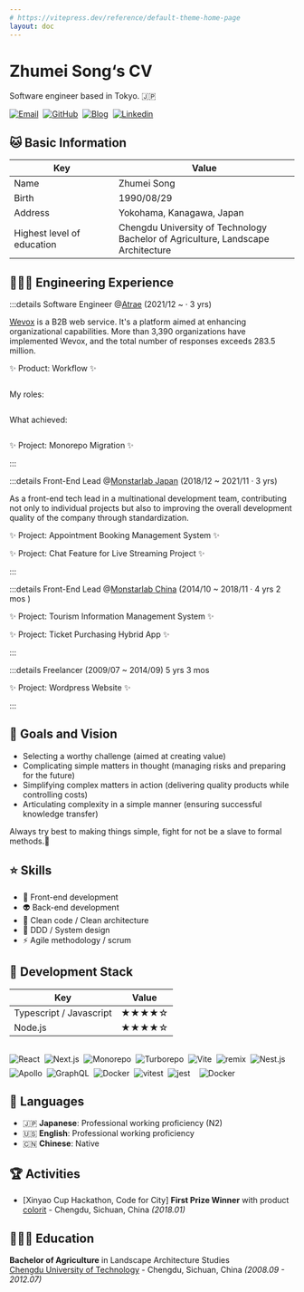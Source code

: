 ```yaml
---
# https://vitepress.dev/reference/default-theme-home-page
layout: doc
---
```


# Zhumei Song‘s CV

Software engineer based in Tokyo. 🇯🇵

<div style=" display:flex; gap: 8px; flex-warp: wrap;">
<a href="mailto:zhumeisongsong@gmail.com" target="_blank"><img alt="Email" src="https://img.shields.io/badge/email-444.svg?&logo=Gmail&logoColor=red&style=for-the-badge" /></a>
<a href="https://github.com/zhumeisongsong" target="_blank"><img alt="GitHub" src="https://img.shields.io/badge/zhumeisongsong-333.svg?&logo=GitHub&logoColor=white&style=for-the-badge" /></a>
<a href="https://zhumeisongsong.github.io/blog" target="_blank"><img alt="Blog" src="https://img.shields.io/badge/Song's%20Blog-6c3485.svg?&style=for-the-badge&logo=Next.js&logoColor=white" /></a>
<a href="https://www.linkedin.com/in/zhumei-song-a9041a1bb" target="_blank"><img alt="Linkedin" src="https://img.shields.io/badge/linkdin-0a66c2.svg?&style=for-the-badge&logo=linkedin&logoColor=white" /></a>
</div>

## 🐱 Basic Information

| Key                        | Value                                                                                  |
| -------------------------- | -------------------------------------------------------------------------------------- |
| Name                       | Zhumei Song                                                                            |
| Birth                      | 1990/08/29                                                                             |
| Address                    | Yokohama, Kanagawa, Japan                                                |
| Highest level of education | Chengdu University of Technology <br/> Bachelor of Agriculture, Landscape Architecture |

## 👩🏼‍💻 Engineering Experience

:::details Software Engineer @[Atrae](https://atrae.co.jp/) (2021/12 ~ · 3 yrs)

[Wevox](https://get.wevox.io/) is a B2B web service. It's a platform aimed at enhancing organizational capabilities. More than 3,390 organizations have implemented Wevox, and the total number of responses exceeds 283.5 million.

:sparkles: Product: Workflow :sparkles:

```

```

My roles:

```

```

What achieved:

```

```

:sparkles: Project: Monorepo Migration :sparkles:

:::



:::details Front-End Lead @[Monstarlab Japan](https://monstar-lab.com/jp) (2018/12 ~ 2021/11 · 3 yrs)

As a front-end tech lead in a multinational development team, contributing not only to individual projects but also to improving the overall development quality of the company through standardization.

:sparkles: Project: Appointment Booking Management System :sparkles:

:sparkles: Project: Chat Feature for Live Streaming Project :sparkles:

:::



:::details Front-End Lead @[Monstarlab China](https://www.monstar-lab.com.cn/) (2014/10 ~ 2018/11 · 4 yrs 2 mos )

:sparkles: Project: Tourism Information Management System :sparkles:

:sparkles: Project: Ticket Purchasing Hybrid App :sparkles:

:::



:::details Freelancer (2009/07 ~ 2014/09) 5 yrs 3 mos

:sparkles: Project: Wordpress Website :sparkles:

:::

## 🎨 Goals and Vision

- Selecting a worthy challenge (aimed at creating value)
- Complicating simple matters in thought (managing risks and preparing for the future)
- Simplifying complex matters in action (delivering quality products while controlling costs)
- Articulating complexity in a simple manner (ensuring successful knowledge transfer)

Always try best to making things simple, fight for not be a slave to formal methods.💪

## ⭐ Skills

- 💄 Front-end development
- 👽 Back-end development
- 🧱 Clean code / Clean architecture
- 👷 DDD / System design
- ⚡️ Agile methodology / scrum

## 🌈 Development Stack

| Key                     | Value |
| ----------------------- | ----- |
| Typescript / Javascript | ★★★★☆ |
| Node.js                 | ★★★★☆ |

<div style=" display:flex; gap: 8px; flex-wrap: wrap; padding-top: 16px;">
<img alt="React" src="https://img.shields.io/badge/-React-45b8d8?style=for-the-badge&logo=react&logoColor=white" />
<img alt="Next.js" src="https://img.shields.io/badge/-next.js-444?style=for-the-badge&logo=react&logoColor=white" />
<img alt="Monorepo" src="https://img.shields.io/badge/-Monorepo-0ea5e9?style=for-the-badge&logo=nx&logoColor=white" />
<img alt="Turborepo" src="https://img.shields.io/badge/-Turborepo-3b82f6?style=for-the-badge&logo=Turborepo&logoColor=white" />
<img alt="Vite" src="https://img.shields.io/badge/-Vite-a8b1ff?style=for-the-badge&logo=Vite&logoColor=white" /><img alt="remix" src="https://img.shields.io/badge/-remix-3defe9?style=for-the-badge&logo=remix&logoColor=white" /><img alt="Nest.js" src="https://img.shields.io/badge/nestjs-E0234E?style=for-the-badge&logo=nestjs&logoColor=white"><img alt="Apollo" src="https://img.shields.io/badge/-Apollo%20GraphQL-311C87?style=for-the-badge&logo=apollo-graphql&logoColor=white" />
<img alt="GraphQL" src="https://img.shields.io/badge/-GraphQL-E10098?style=for-the-badge&logo=graphql&logoColor=white" /><img alt="Docker" src="https://img.shields.io/badge/-Docker-46a2f1?style=for-the-badge&logo=docker&logoColor=white" />
<img alt="vitest" src="https://img.shields.io/badge/-vitest-acd268?style=for-the-badge&logo=vitest&logoColor=white" />
<img alt="jest" src="https://img.shields.io/badge/-jest-15c213?style=for-the-badge&logo=jest&logoColor=white" />
<img alt="" src="https://img.shields.io/badge/-storybook-eb5685?style=for-the-badge&logo=storybook&logoColor=white" />
<img alt="Docker" src="https://img.shields.io/badge/-Docker-46a2f1?style=for-the-badge&logo=docker&logoColor=white" />
</div>

## 💬 Languages

- 🇯🇵 **Japanese**: Professional working proficiency (N2)
- 🇺🇸 **English**: Professional working proficiency
- 🇨🇳 **Chinese**: Native

## 🏆 Activities

- [Xinyao Cup Hackathon, Code for City] **First Prize Winner** with product [colorit](https://github.com/git-hacker/colorit) - Chengdu, Sichuan, China _(2018.01)_

## 👩🏼‍🎓 Education

**Bachelor of Agriculture** in Landscape Architecture Studies <br/>
[Chengdu University of Technology](https://www.cdut.edu.cn/) - Chengdu, Sichuan, China _(2008.09 - 2012.07)_

